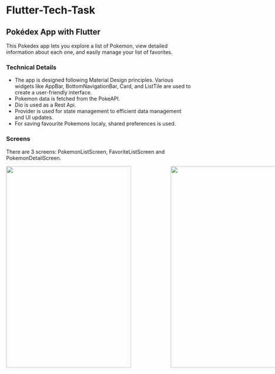 # Flutter-Tech-Task
## Pokédex App with Flutter

This Pokedex app lets you explore a list of Pokemon, view detailed information about each one, and easily manage your list of favorites.

### Technical Details
 * The app is designed following Material Design principles. Various widgets like AppBar, BottomNavigationBar, Card, and ListTile are used to create a user-friendly interface.
 * Pokemon data is fetched from the PokeAPI.
 * Dio is used as a Rest Api.
 * Provider is used for state management to efficient data management and UI updates.
 * For saving favourite Pokemons localy, shared preferences is used.

### Screens
There are 3 screens: PokemonListScreen, FavoriteListScreen and PokemonDetailScreen.
 <ul></ul>
 <ul></ul>
 <div style="display: flex; gap: 20px;">
  <img src="https://github.com/user-attachments/assets/83a08004-9297-49d1-a714-a6cf34914017" width="340" height="550">
  <ul></ul>
  <ul></ul>

  <img src="https://github.com/user-attachments/assets/3cc45c3c-ff84-45fe-8206-c4652ee1cd9b" width="340" height="550">

  <ul></ul>
  <ul></ul>

  <img src="https://github.com/user-attachments/assets/b77d3dc5-e47c-41a3-bb75-6d7cd13729df" width="340" height="550">

  <ul></ul>
  <ul></ul>

  <img src="https://github.com/user-attachments/assets/ed4670f9-9d9f-4e33-a99f-d1825fdb0cf5" width="340" height="550">
</div>

